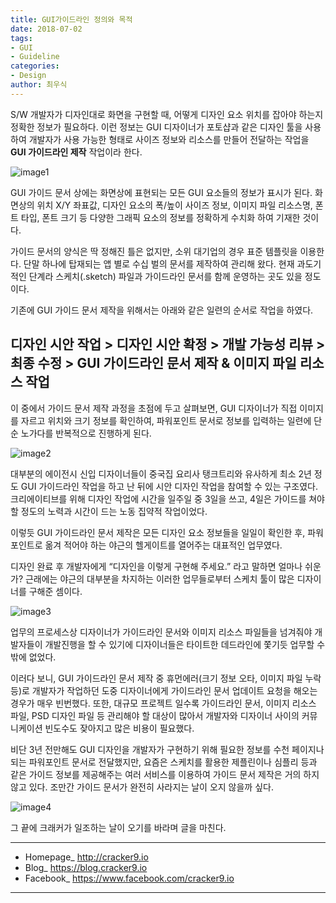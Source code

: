 ```yaml
---
title: GUI가이드라인 정의와 목적
date: 2018-07-02
tags: 
- GUI
- Guideline
categories:
- Design
author: 최우식
---
```


S/W 개발자가 디자인대로 화면을 구현할 때, 어떻게 디자인 요소 위치를 잡아야 하는지 정확한 정보가 필요하다. 이런 정보는 GUI 디자이너가 포토샵과 같은 디자인 툴을 사용하여 개발자가 사용 가능한 형태로 사이즈 정보와 리소스를 만들어 전달하는 작업을 **GUI 가이드라인 제작** 작업이라 한다.

![image1](/img/GUI_Guideline/1-ae50ab40-caca-4359-bf10-3ce0d99ce396.png?raw=true)

GUI 가이드 문서 상에는 화면상에 표현되는 모든 GUI 요소들의 정보가 표시가 된다. 화면상의 위치 X/Y 좌표값, 디자인 요소의 폭/높이 사이즈 정보, 이미지 파일 리소스명, 폰트 타입, 폰트 크기 등 다양한 그래픽 요소의 정보를 정확하게 수치화 하여 기재한 것이다.

가이드 문서의 양식은 딱 정해진 틀은 없지만, 소위 대기업의 경우 표준 템플릿을 이용한다. 단말 하나에 탑재되는 앱 별로 수십 벌의 문서를 제작하여 관리해 왔다. 현재 과도기적인 단계라 스케치(.sketch) 파일과 가이드라인 문서를 함께 운영하는 곳도 있을 정도이다.

기존에 GUI 가이드 문서 제작을 위해서는 아래와 같은 일련의 순서로 작업을 하였다.

## 디자인 시안 작업 > 디자인 시안 확정 > 개발 가능성 리뷰 > 최종 수정 > GUI 가이드라인 문서 제작 & 이미지 파일 리소스 작업

이 중에서 가이드 문서 제작 과정을 초점에 두고 살펴보면, GUI 디자이너가 직접 이미지를 자르고 위치와 크기 정보를 확인하여, 파워포인트 문서로 정보를 입력하는 일련에 단순 노가다를 반복적으로 진행하게 된다.

![image2](/img/GUI_Guideline/2-77b67681-80cd-48ca-ac34-032506f0252c.jpg?raw=true)

대부분의 에이전시 신입 디자이너들이 중국집 요리사 탱크트리와 유사하게 최소 2년 정도 GUI 가이드라인 작업을 하고 난 뒤에 시안 디자인 작업을 참여할 수 있는 구조였다. 크리에이티브를 위해 디자인 작업에 시간을 일주일 중 3일을 쓰고, 4일은 가이드를 쳐야 할 정도의 노력과 시간이 드는 노동 집약적 작업이었다.

이렇듯 GUI 가이드라인 문서 제작은 모든 디자인 요소 정보들을 일일이 확인한 후, 파워포인트로 옮겨 적어야 하는 야근의 헬게이트를 열어주는 대표적인 업무였다.

디자인 완료 후 개발자에게 “디자인을 이렇게 구현해 주세요.” 라고 말하면 얼마나 쉬운가? 근래에는 야근의 대부분을 차지하는 이러한 업무들로부터 스케치 툴이 많은 디자이너를 구해준 셈이다.

![image3](/img/GUI_Guideline/3-b4e1b152-d7e2-4fa4-81ce-dcf34ed3eaa8.jpg?raw=true)

업무의 프로세스상 디자이너가 가이드라인 문서와 이미지 리소스 파일들을 넘겨줘야 개발자들이 개발진행을 할 수 있기에 디자이너들은 타이트한 데드라인에 쫓기듯 업무할 수 밖에 없었다.

이러다 보니, GUI 가이드라인 문서 제작 중 휴먼에러(크기 정보 오타, 이미지 파일 누락 등)로 개발자가 작업하던 도중 디자이너에게 가이드라인 문서 업데이트 요청을 해오는 경우가 매우 빈번했다. 또한, 대규모 프로젝트 일수록 가이드라인 문서, 이미지 리소스 파일, PSD 디자인 파일 등 관리해야 할 대상이 많아서 개발자와 디자이너 사이의 커뮤니케이션 빈도수도 잦아지고 많은 비용이 필요했다.

비단 3년 전만해도 GUI 디자인을 개발자가 구현하기 위해 필요한 정보를 수천 페이지나 되는 파워포인트 문서로 전달했지만, 요즘은 스케치를 활용한 제플린이나 심플리 등과 같은 가이드 정보를 제공해주는 여러 서비스를 이용하여 가이드 문서 제작은 거의 하지 않고 있다. 조만간 가이드 문서가 완전히 사라지는 날이 오지 않을까 싶다.

![image4](/img/GUI_Guideline/1-8baf40a7-c06d-476f-9e0f-b2cbd8b1db58.png?raw=true)

그 끝에 크래커가 일조하는 날이 오기를 바라며 글을 마친다.


_____

* Homepage_ http://cracker9.io
* Blog_ https://blog.cracker9.io
* Facebook_ https://www.facebook.com/cracker9.io

_____